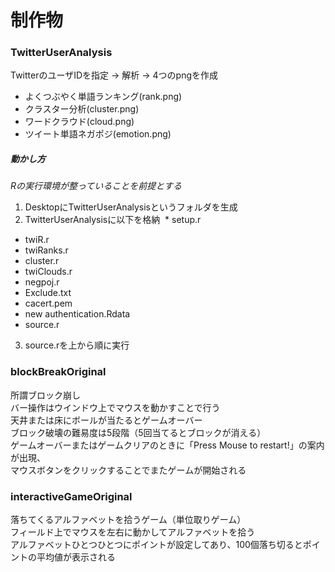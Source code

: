# 制作物　　


### TwitterUserAnalysis  
TwitterのユーザIDを指定 → 解析 → 4つのpngを作成
* よくつぶやく単語ランキング(rank.png)  
* クラスター分析(cluster.png)  
* ワードクラウド(cloud.png)  
* ツイート単語ネガポジ(emotion.png)  
##### 動かし方
*Rの実行環境が整っていることを前提とする*
1. DesktopにTwitterUserAnalysisというフォルダを生成
2. TwitterUserAnalysisに以下を格納
  * setup.r
  * twiR.r
  * twiRanks.r
  * cluster.r
  * twiClouds.r
  * negpoj.r
  * Exclude.txt
  * cacert.pem
  * new authentication.Rdata
  * source.r
3. source.rを上から順に実行  
  

### blockBreakOriginal
所謂ブロック崩し  
バー操作はウインドウ上でマウスを動かすことで行う  
天井または床にボールが当たるとゲームオーバー  
ブロック破壊の難易度は5段階（5回当てるとブロックが消える）  
ゲームオーバーまたはゲームクリアのときに「Press Mouse to restart!」の案内が出現、  
マウスボタンをクリックすることでまたゲームが開始される  
  
  
### interactiveGameOriginal
落ちてくるアルファベットを拾うゲーム（単位取りゲーム）  
フィールド上でマウスを左右に動かしてアルファベットを拾う  
アルファベットひとつひとつにポイントが設定してあり、100個落ち切るとポイントの平均値が表示される  
